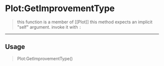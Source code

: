 # Plot:GetImprovementType
> this function is a member of [[Plot]]
> this method expects an implicit "self" argument. invoke it with `:`
-----
## Usage
> Plot:GetImprovementType()
